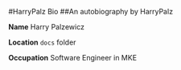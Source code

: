 #HarryPalz Bio
##An autobiography by HarryPalz

**Name** Harry Palzewicz

**Location** `docs` folder

**Occupation** Software Engineer in MKE
